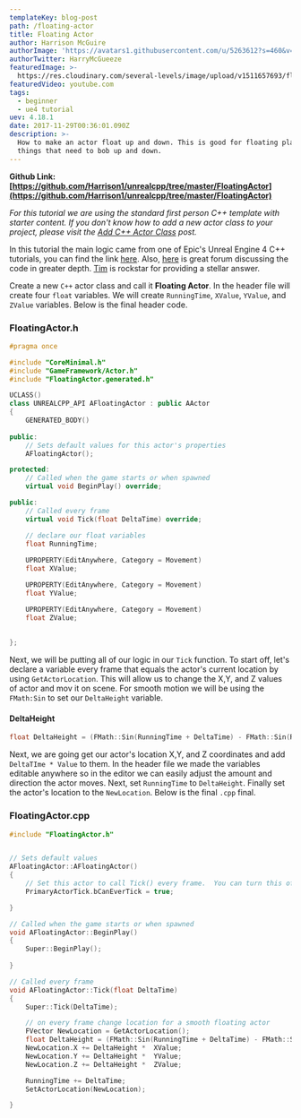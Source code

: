 ```yaml
---
templateKey: blog-post
path: /floating-actor
title: Floating Actor
author: Harrison McGuire
authorImage: 'https://avatars1.githubusercontent.com/u/5263612?s=460&v=4'
authorTwitter: HarryMcGueeze
featuredImage: >-
  https://res.cloudinary.com/several-levels/image/upload/v1511657693/floating-actor_kzmdsz.jpg
featuredVideo: youtube.com
tags:
  - beginner
  - ue4 tutorial
uev: 4.18.1
date: 2017-11-29T00:36:01.090Z
description: >-
  How to make an actor float up and down. This is good for floating platforms or
  things that need to bob up and down.
---
```

**Github Link: [https://github.com/Harrison1/unrealcpp/tree/master/FloatingActor](https://github.com/Harrison1/unrealcpp/tree/master/FloatingActor)**

*For this tutorial we are using the standard first person C++ template with starter content. If you don't know how to add a new actor class to your project, please visit the [Add C++ Actor Class](/add-actor-class) post.*

In this tutorial the main logic came from one of Epic's Unreal Engine 4 C++ tutorials,  you can find the link [here](https://docs.unrealengine.com/latest/INT/Programming/QuickStart/index.html). Also, [here](https://answers.unrealengine.com/questions/434890/unreal-engine-beginner-fmathsin.html) is great forum discussing the code in greater depth. [Tim](https://answers.unrealengine.com/users/3692/tim-lincoln.html) is rockstar for providing a stellar answer.

Create a new `C++` actor class and call it **Floating Actor**. In the header file will create four `float` variables. We will create `RunningTime`, `XValue`, `YValue`, and `ZValue` variables. Below is the final header code.

### FloatingActor.h
```cpp
#pragma once

#include "CoreMinimal.h"
#include "GameFramework/Actor.h"
#include "FloatingActor.generated.h"

UCLASS()
class UNREALCPP_API AFloatingActor : public AActor
{
	GENERATED_BODY()
	
public:	
	// Sets default values for this actor's properties
	AFloatingActor();

protected:
	// Called when the game starts or when spawned
	virtual void BeginPlay() override;

public:	
	// Called every frame
	virtual void Tick(float DeltaTime) override;

	// declare our float variables 
	float RunningTime;
	
	UPROPERTY(EditAnywhere, Category = Movement)
	float XValue;

	UPROPERTY(EditAnywhere, Category = Movement)
	float YValue;

	UPROPERTY(EditAnywhere, Category = Movement)
	float ZValue;
	
	
};
```

Next, we will be putting all of our logic in our `Tick` function. To start off, let's declare a variable every frame that equals the actor's current location by using `GetActorLocation`. This will allow us to change the X,Y, and Z values of actor and mov it on scene. For smooth motion we will be using the `FMath:Sin` to set our `DeltaHeight` variable.

#### DeltaHeight
```cpp
float DeltaHeight = (FMath::Sin(RunningTime + DeltaTime) - FMath::Sin(RunningTime));
```

Next, we are going get our actor's location X,Y, and Z coordinates and add `DeltaTIme * Value` to them. In the header file we made the variables editable anywhere so in the editor we can easily adjust the amount and direction the actor moves. Next, set `RunningTime` to `DeltaHeight`. Finally set the actor's location to the `NewLocation`. Below is the final `.cpp` final.

### FloatingActor.cpp
```cpp
#include "FloatingActor.h"


// Sets default values
AFloatingActor::AFloatingActor()
{
 	// Set this actor to call Tick() every frame.  You can turn this off to improve performance if you don't need it.
	PrimaryActorTick.bCanEverTick = true;

}

// Called when the game starts or when spawned
void AFloatingActor::BeginPlay()
{
	Super::BeginPlay();
	
}

// Called every frame
void AFloatingActor::Tick(float DeltaTime)
{
	Super::Tick(DeltaTime);

	// on every frame change location for a smooth floating actor
	FVector NewLocation = GetActorLocation();
	float DeltaHeight = (FMath::Sin(RunningTime + DeltaTime) - FMath::Sin(RunningTime));
	NewLocation.X += DeltaHeight *  XValue;
	NewLocation.Y += DeltaHeight *  YValue;
	NewLocation.Z += DeltaHeight *  ZValue;

	RunningTime += DeltaTime;
	SetActorLocation(NewLocation);

}
```
